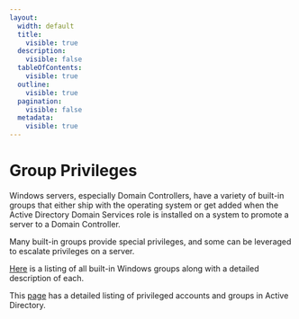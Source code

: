```yaml
---
layout:
  width: default
  title:
    visible: true
  description:
    visible: false
  tableOfContents:
    visible: true
  outline:
    visible: true
  pagination:
    visible: false
  metadata:
    visible: true
---
```


# Group Privileges

Windows servers, especially Domain Controllers, have a variety of built-in groups that either ship with the operating system or get added when the Active Directory Domain Services role is installed on a system to promote a server to a Domain Controller.

Many built-in groups provide special privileges, and some can be leveraged to escalate privileges on a server.&#x20;

[Here](https://ss64.com/nt/syntax-security_groups.html) is a listing of all built-in Windows groups along with a detailed description of each.

This [page](https://docs.microsoft.com/en-us/windows-server/identity/ad-ds/plan/security-best-practices/appendix-b--privileged-accounts-and-groups-in-active-directory) has a detailed listing of privileged accounts and groups in Active Directory.
